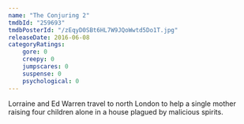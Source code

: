 ```yaml
---
name: "The Conjuring 2"
tmdbId: "259693"
tmdbPosterId: "/zEqyD0SBt6HL7W9JQoWwtd5Do1T.jpg"
releaseDate: 2016-06-08
categoryRatings:
    gore: 0
    creepy: 0
    jumpscares: 0
    suspense: 0
    psychological: 0
---
```

Lorraine and Ed Warren travel to north London to help a single mother raising four children alone in a house plagued by malicious spirits.

